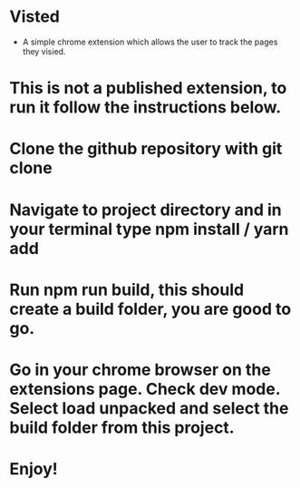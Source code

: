 # Visted
- A simple chrome extension which allows the user to track the pages they visied.

# This is not a published extension, to run it follow the instructions below. 

# Clone the github repository with git clone <repo-link>
# Navigate to project directory and in your terminal type npm install / yarn add
# Run npm run build, this should create a build folder, you are good to go. 

# Go in your chrome browser on the extensions page. Check dev mode. Select load unpacked and select the build folder from this project. 

# Enjoy! 
